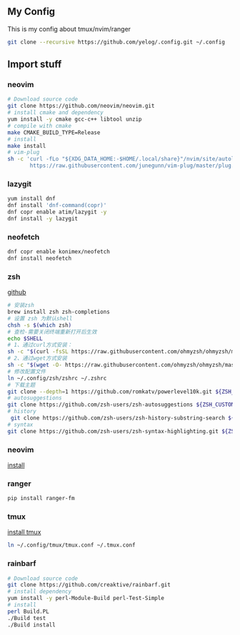 ## My Config
This is my config about tmux/nvim/ranger

```bash
git clone --recursive https://github.com/yelog/.config.git ~/.config
```

## Import stuff
### neovim
```bash
# Download source code
git clone https://github.com/neovim/neovim.git
# install cmake and dependency
yum install -y cmake gcc-c++ libtool unzip
# compile with cmake
make CMAKE_BUILD_TYPE=Release
# install
make install
# vim-plug
sh -c 'curl -fLo "${XDG_DATA_HOME:-$HOME/.local/share}"/nvim/site/autoload/plug.vim --create-dirs \
       https://raw.githubusercontent.com/junegunn/vim-plug/master/plug.vim'
```

### lazygit
```bash
yum install dnf
dnf install 'dnf-command(copr)'
dnf copr enable atim/lazygit -y
dnf install -y lazygit
```

### neofetch
```bash
dnf copr enable konimex/neofetch
dnf install neofetch
```

### zsh
[github](https://github.com/ohmyzsh/ohmyzsh.git)
```bash
# 安装zsh
brew install zsh zsh-completions
# 设置 zsh 为默认shell
chsh -s $(which zsh)
# 查检-需要关闭终端重新打开后生效
echo $SHELL
# 1、通过curl方式安装：
sh -c "$(curl -fsSL https://raw.githubusercontent.com/ohmyzsh/ohmyzsh/master/tools/install.sh)"
# 2、通过wget方式安装
sh -c "$(wget -O- https://raw.githubusercontent.com/ohmyzsh/ohmyzsh/master/tools/install.sh)"
# 修改配置文件
ln ~/.config/zsh/zshrc ~/.zshrc
# 下载主题
git clone --depth=1 https://github.com/romkatv/powerlevel10k.git ${ZSH_CUSTOM:-$HOME/.oh-my-zsh/custom}/themes/powerlevel10k
# autosuggestions
git clone https://github.com/zsh-users/zsh-autosuggestions ${ZSH_CUSTOM:-~/.oh-my-zsh/custom}/plugins/zsh-autosuggestions
# history
 git clone https://github.com/zsh-users/zsh-history-substring-search ${ZSH_CUSTOM:-~/.oh-my-zsh/custom}/plugins/zsh-history-substring-search
# syntax
git clone https://github.com/zsh-users/zsh-syntax-highlighting.git ${ZSH_CUSTOM:-~/.oh-my-zsh/custom}/plugins/zsh-syntax-highlighting
```
### neovim
[install](https://github.com/neovim/neovim/wiki/Installing-Neovim)

### ranger

```bash
pip install ranger-fm

```
### tmux
[install tmux](https://github.com/tmux/tmux/wiki/Installing)

```bash
ln ~/.config/tmux/tmux.conf ~/.tmux.conf
```

### rainbarf
```bash
# Download source code
git clone https://github.com/creaktive/rainbarf.git
# install dependency
yum install -y perl-Module-Build perl-Test-Simple
# install
perl Build.PL
./Build test
./Build install
```

